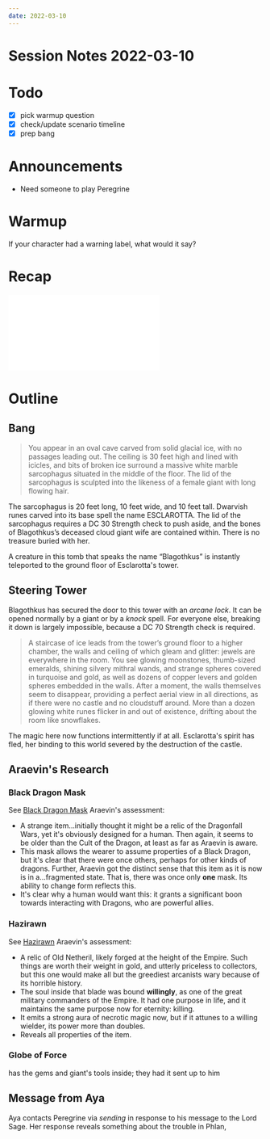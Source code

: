 ```yaml
---
date: 2022-03-10
---
```

# Session Notes 2022-03-10
# Todo
- [x] pick warmup question
- [x] check/update scenario timeline
- [x] prep bang
# Announcements
- Need someone to play Peregrine
# Warmup
If your character had a warning label, what would it say?
# Recap
![a3e5](../../logbook/a3e5.md)
# Outline
## Bang
> You appear in an oval cave carved from solid glacial ice, with no passages leading out. The ceiling is 30 feet high and lined with icicles, and bits of broken ice surround a massive white marble sarcophagus situated in the middle of the floor. The lid of the sarcophagus is sculpted into the likeness of a female giant with long flowing hair.

The sarcophagus is 20 feet long, 10 feet wide, and 10 feet tall. Dwarvish runes carved into its base spell the name ESCLAROTTA. The lid of the sarcophagus requires a DC 30 Strength check to push aside, and the bones of Blagothkus’s deceased cloud giant wife are contained within. There is no treasure buried with her.

A creature in this tomb that speaks the name “Blagothkus” is instantly teleported to the ground floor of Esclarotta's tower.
## Steering Tower
Blagothkus has secured the door to this tower with an *arcane lock*. It can be opened normally by a giant or by a *knock* spell. For everyone else, breaking it down is largely impossible, because a DC 70 Strength check is required.
> A staircase of ice leads from the tower’s ground floor to a higher chamber, the walls and ceiling of which gleam and glitter: jewels are everywhere in the room. You see glowing moonstones, thumb-sized emeralds, shining silvery mithral wands, and strange spheres covered in turquoise and gold, as well as dozens of copper levers and golden spheres embedded in the walls. After a moment, the walls themselves seem to disappear, providing a perfect aerial view in all directions, as if there were no castle and no cloudstuff around. More than a dozen glowing white runes flicker in and out of existence, drifting about the room like snowflakes.

The magic here now functions intermittently if at all. Esclarotta's spirit has fled, her binding to this world severed by the destruction of the castle.
## Araevin's Research
### Black Dragon Mask
See [Black Dragon Mask](https://www.dndbeyond.com/magic-items/black-dragon-mask)
Araevin's assessment:
- A strange item...initially thought it might be a relic of the Dragonfall Wars, yet it's obviously designed for a human. Then again, it seems to be older than the Cult of the Dragon, at least as far as Araevin is aware.
- This mask allows the wearer to assume properties of a Black Dragon, but it's clear that there were once others, perhaps for other kinds of dragons. Further, Araevin got the distinct sense that this item as it is now is in a...fragmented state. That is, there was once only **one** mask. Its ability to change form reflects this.
- It's clear why a human would want this: it grants a significant boon towards interacting with Dragons, who are powerful allies. 
### Hazirawn
See [Hazirawn](../../npcs/hazirawn.md)
Araevin's assessment:
- A relic of Old Netheril, likely forged at the height of the Empire. Such things are worth their weight in gold, and utterly priceless to collectors, but this one would make all but the greediest arcanists wary because of its horrible history.
- The soul inside that blade was bound **willingly**, as one of the great military commanders of the Empire. It had one purpose in life, and it maintains the same purpose now for eternity: killing.
- It emits a strong aura of necrotic magic now, but if it attunes to a willing wielder, its power more than doubles.
- Reveals all properties of the item.
### Globe of Force
has the gems and giant's tools inside; they had it sent up to him
## Message from Aya
Aya contacts Peregrine via *sending* in response to his message to the Lord Sage. Her response reveals something about the trouble in Phlan,